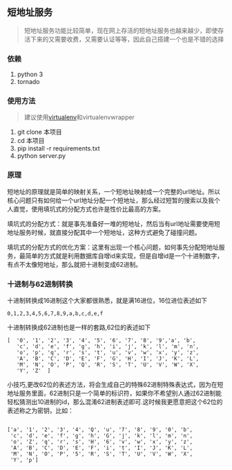 ## 短地址服务

> 短地址服务功能比较简单，现在网上存活的短地址服务也越来越少，即使存活下来的又需要收费，又需要认证等等，因此自己搭建一个也是不错的选择
> 


### 依赖
1. python 3
2. tornado


### 使用方法

> 建议使用[virtualenv](https://github.com/pypa/virtualenv)和virtualenvwrapper

1. git clone 本项目
2. cd 本项目
3. pip install -r requirements.txt
4. python server.py




### 原理

短地址的原理就是简单的映射关系，一个短地址映射成一个完整的url地址。所以核心问题只有如何给一个url地址分配一个短地址，那么经过短暂的搜索以及我个人直觉，使用填坑式的分配方式也许是性价比最高的方案。

填坑式的分配方式：就是事先准备好一堆的短地址，然后当有url地址需要使用短地址服务时候，就直接分配其中一个短地址，这种方式避免了碰撞问题。

填坑式的分配方式的优化方案：这里有出现一个核心问题，如何事先分配短地址服务，最简单的方式就是利用数据库自增id来实现，但是自增id是一个十进制数字，有点不太像短地址，那么就把十进制变成62进制。

### 十进制与62进制转换

十进制转换成16进制这个大家都很熟悉，就是满16进位，16位进位表述如下

```
0,1,2,3,4,5,6,7,8,9,a,b,c,d,e,f

```

十进制转换成62进制也是一样的套路,62位的表述如下

```
[  '0', '1', '2', '3', '4', '5', '6', '7', '8', '9','a', 'b',
   'c', 'd', 'e', 'f', 'g', 'h', 'i', 'j', 'k', 'l', 'm', 'n',
   'o', 'p', 'q', 'r', 's', 't', 'u', 'v', 'w', 'x', 'y', 'z',
   'A', 'B', 'C', 'D', 'E', 'F', 'G', 'H', 'I', 'J', 'K', 'L',
   'M', 'N', 'O', 'P', 'Q', 'R', 'S', 'T', 'U', 'V', 'W', 'X',
   'Y', 'Z'  ]

```

小技巧,更改62位的表述方法，将会生成自己的特殊62进制特殊表达式，因为在短地址服务里面，62进制只是一个简单的标识符，如果你不希望别人通过62进制能轻松猜测出10进制的id，那么混淆62进制表述即可.这时候我更愿意把这个62位的表述称之为密钥，比如：

```

['a', '1', '2', '3', '4', 'Q', 'u', '7', '8', '9', '0', 'b',
 'c', 'd', 'e', 'f', 'g', 'h', 'G', 'j', 'k', 'l', 'm', 'n',
 'o', 'Z', 'q', 'r', 's', 'H', '6', 'v', 'w', 'x', 'y', 'z',
 'A', 'B', 'C', 'D', 'E', 'F', 'i', 't', 'I', 'J', 'K', 'L',
 'M', 'N', 'O', 'P', '5', 'R', 'S', 'T', 'U', 'V', 'W', 'X',
 'Y', 'p']

```